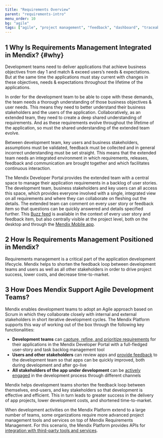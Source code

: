```yaml
---
title: "Requirements Overview"
parent: "requirements-intro"
menu_order: 10
bg: "agile"
tags: ["agile", "project management", "feedback", "dashboard", "traceability"]
---
```


## 1 Why Is Requirements Management Integrated in Mendix? {#why}

Development teams need to deliver applications that achieve business objectives from day 1 and match & exceed users’s needs & expectations. But at the same time the applications must stay current with changes in these objectives, needs & expectations throughout the lifetime of the applications.

In order for the development team to be able to cope with these demands, the team needs a thorough understanding of those business objectives & user needs. This means they need to better understand their business stakeholders and the users of the application. Collaboratively, as an extended team, they need to create a deep shared understanding of requirements. And as these requirements evolve throughout the lifetime of the application, so must the shared understanding of the extended team evolve.

Between development team, key users and business stakeholders, assumptions must be validated, feedback must be collected and in general incorrect understanding must be set straight. This means that the extended team needs an integrated environment in which requirements, releases, feedback and communication are brought together and which facilitates continuous interaction.

The Mendix Developer Portal provides the extended team with a central space to manage their application requirements in a backlog of user stories. The development team, business stakeholders and key users can all access this space, which provides everyone involved with a single, integrated view on all requirements and where they can collaborate on fleshing out the details. The extended team can comment on every user story or feedback item so that questions can be quickly answered and details specified further. This [Buzz feed](collaboration-channels#buzz) is available in the context of every user story and feedback item, but also centrally visible at the project level, both on the desktop and through the [Mendix Mobile app](collaboration-channels#mxapp).

## 2 How Is Requirements Management Positioned in Mendix?

Requirements management is a critical part of the application development lifecycle. Mendix helps to shorten the feedback loop between development teams and users as well as all other stakeholders in order to drive project success, lower costs, and decrease time-to-market.

## 3 How Does Mendix Support Agile Development Teams?

Mendix enables development teams to adopt an Agile approach based on Scrum in which they collaborate closely with internal and external stakeholders in short iterative development cycles. The Mendix Platform supports this way of working out of the box through the following key functionalities:

* **Development teams** can [capture, refine, and prioritize requirements](requirements-management#requirements-management) for their applications in the Mendix Developer Portal with a full-fledged user-story and task backlog management tool
* **Users and other stakeholders** can review apps and [provide feedback](feedback-management#feedback-management) to the development team so that apps can be quickly improved, both during development and after go-live
* **All stakeholders of the app under development** can be [actively engaged](collaboration-channels#stakeholder-involvement) in the development process through different channels

Mendix helps development teams shorten the feedback loop between themselves, end-users, and key stakeholders so that development is effective and efficient. This in turn leads to greater success in the delivery of app projects, lower development costs, and shortened time-to-market.

When development activities on the Mendix Platform extend to a large number of teams, some organizations require more advanced project management tools and services on top of Mendix Requirements Management. For this scenario, the Mendix Platform provides APIs for [integration with third-party tools and services](requirements-management#tooling).
